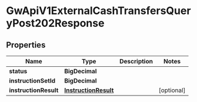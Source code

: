 

# GwApiV1ExternalCashTransfersQueryPost202Response


## Properties

| Name | Type | Description | Notes |
|------------ | ------------- | ------------- | -------------|
|**status** | **BigDecimal** |  |  |
|**instructionSetId** | **BigDecimal** |  |  |
|**instructionResult** | [**InstructionResult**](InstructionResult.md) |  |  [optional] |



